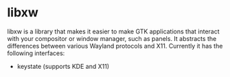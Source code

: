 # libxw

libxw is a library that makes it easier to make GTK applications that interact with your compositor or window manager, such as panels. It abstracts the differences between various Wayland protocols and X11. Currently it has the following interfaces:

- keystate (supports KDE and X11)
